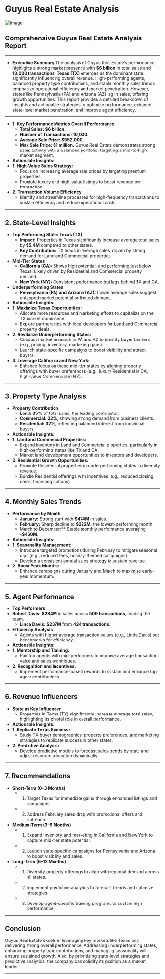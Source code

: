 # Guyus Real Estate Analysis

![image](https://github.com/user-attachments/assets/efb23e11-c113-4ca8-b5a6-7fa7cd1a5228)

## Comprehensive Guyus Real Estate Analysis Report
________________________________________
- **Executive Summary**
The analysis of Guyus Real Estate’s performance highlights a strong market presence with **$6 billion** in total sales and **10,000 transactions**. **Texas (TX)** emerges as the dominant state, significantly influencing overall revenue. High-performing agents, balanced property type contributions, and stable monthly sales trends emphasize operational efficiency and market penetration. However, states like Pennsylvania (PA) and Arizona (AZ) lag in sales, offering growth opportunities. This report provides a detailed breakdown of insights and actionable strategies to optimize performance, enhance state-level market penetration, and improve agent efficiency.
________________________________________
- **1. Key Performance Metrics**
**Overall Performance**
  - **Total Sales: $6 billion.**
  - **Number of Transactions: 10,000.**
  - **Average Sale Price: $552,000.**
  - **Max Sale Price: $1 million.**
Guyus Real Estate demonstrates strong sales activity with a balanced portfolio, targeting a mid-to-high market segment.
- **Actionable Insights:**
- **1.	High-Value Sales Strategy:**
  - Focus on increasing average sale prices by targeting premium properties.
  - Promote luxury and high-value listings to boost revenue per transaction.
- **2.	Transaction Volume Efficiency:**
  - Identify and streamline processes for high-frequency transactions to sustain efficiency and reduce operational costs.
________________________________________
## 2. State-Level Insights
- **Top Performing State: Texas (TX)**
  - **Impact:** Properties in Texas significantly increase average total sales by **$5.4M** compared to other states.
  - **Key Contribution:** TX leads in average sales, driven by strong demand for Land and Commercial properties.
- **Mid-Tier States**
  - **California (CA):** Shows high potential, and performing just below Texas. Likely driven by Residential and Commercial property demand.
  - **New York (NY):** Consistent performance but lags behind TX and CA.
- **Underperforming States**
  - **Pennsylvania (PA) and Arizona (AZ):** Lower average sales suggest untapped market potential or limited demand.
- **Actionable Insights:**
- **1.	Maximize Texas Opportunities:**
  - Allocate more resources and marketing efforts to capitalize on the TX market dominance.
  - Explore partnerships with local developers for Land and Commercial property deals.
- **2.	Revitalize Underperforming States:**
  - Conduct market research in PA and AZ to identify buyer barriers (e.g., pricing, inventory, marketing gaps).
  - Launch state-specific campaigns to boost visibility and attract buyers.
- **3.	Leverage California and New York:**
  - Enhance focus on these mid-tier states by aligning property offerings with buyer preferences (e.g., luxury Residential in CA, high-value Commercial in NY).
________________________________________
## 3. Property Type Analysis
- **Property Contribution**
  - **Land: 35%** of total sales, the leading contributor.
  - **Commercial: 32%**, showing strong demand from business clients.
  - **Residential: 32%**, reflecting balanced interest from individual buyers.
- **Actionable Insights:**
- **1.	Land and Commercial Properties:**
  - Expand inventory in Land and Commercial properties, particularly in high-performing states like TX and CA.
  - Market land development opportunities to investors and developers.
- **2.	Residential Growth Opportunities:**
  - Promote Residential properties in underperforming states to diversify revenue.
  - Bundle Residential offerings with incentives (e.g., reduced closing costs, financing options).
________________________________________
## 4. Monthly Sales Trends
- **Performance by Month**
  - **January:** Strong start with **$474M** in sales.
  - **February:** Sharp decline to **$222M**, the lowest-performing month.
  - March to December:** Stable monthly performance averaging **-$460M**.
- **Actionable Insights:**
- **1.	Seasonality Management:**
  - Introduce targeted promotions during February to mitigate seasonal dips (e.g., reduced fees, holiday-themed campaigns).
  - Develop a consistent annual sales strategy to sustain revenue.
- **2.	Boost Peak Months:**
  - Enhance campaigns during January and March to maximize early-year momentum.
________________________________________
## 5. Agent Performance
- **Top Performers**
- **Robert Davis: $284M** in sales across **509 transactions**, leading the team.
  - **Linda Davis: $237M** from **424 transactions**.
- **Efficiency Analysis**
  - Agents with higher average transaction values (e.g., Linda Davis) set benchmarks for efficiency.
- **Actionable Insights:**
- **1.	Mentorship and Training:**
  - Pair top agents with mid-performers to improve average transaction value and sales techniques.
- **2.	Recognition and Incentives:**
  - Implement performance-based rewards to sustain and enhance top agent contributions.
________________________________________
## 6. Revenue Influencers
- **State as Key Influencer**
  - Properties in Texas (TX) significantly increase average total sales, highlighting its pivotal role in overall performance.
- **Actionable Insights:**
- **1.	Replicate Texas Success:**
  - Study TX buyer demographics, property preferences, and marketing strategies to replicate success in other states.
- **2.	Predictive Analysis:**
  - Develop predictive models to forecast sales trends by state and adjust resource allocation dynamically.
________________________________________
## 7. Recommendations
- **Short-Term (0–3 Months)**
  - 1.	Target Texas for immediate gains through enhanced listings and campaigns.
  - 2.	Address February sales drop with promotional offers and outreach.
- **Medium-Term (3–6 Months)**
  - 1.	Expand inventory and marketing in California and New York to capture mid-tier state potential.
  - 2.	Launch state-specific campaigns for Pennsylvania and Arizona to boost visibility and sales.
- **Long-Term (6–12 Months)**
  - 1.	Diversify property offerings to align with regional demand across all states.
  - 2.	Implement predictive analytics to forecast trends and optimize strategies.
  - 3.	Develop agent-specific training programs to sustain high performance.
________________________________________
## Conclusion
Guyus Real Estate excels in leveraging key markets like Texas and delivering strong overall performance. Addressing underperforming states, enhancing property type contributions, and managing seasonality will ensure sustained growth. Also, by prioritizing state-level strategies and predictive analytics, the company can solidify its position as a market leader.
________________________________________

